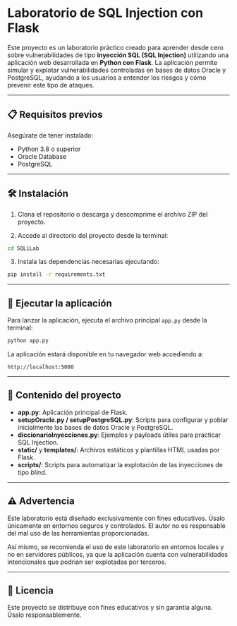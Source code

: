 # Laboratorio de SQL Injection con Flask

Este proyecto es un laboratorio práctico creado para aprender desde cero sobre vulnerabilidades de tipo **inyección SQL (SQL Injection)** utilizando una aplicación web desarrollada en **Python con Flask**. La aplicación permite simular y explotar vulnerabilidades controladas en bases de datos Oracle y PostgreSQL, ayudando a los usuarios a entender los riesgos y cómo prevenir este tipo de ataques.

---

## 📋 Requisitos previos

Asegúrate de tener instalado:

- Python 3.8 o superior
- Oracle Database
- PostgreSQL

---

## 🛠️ Instalación

1. Clona el repositorio o descarga y descomprime el archivo ZIP del proyecto.

2. Accede al directorio del proyecto desde la terminal:
```bash
cd SQLiLab
```

3. Instala las dependencias necesarias ejecutando:
```bash
pip install -r requirements.txt
```

---

## 🚀 Ejecutar la aplicación

Para lanzar la aplicación, ejecuta el archivo principal `app.py` desde la terminal:

```bash
python app.py
```

La aplicación estará disponible en tu navegador web accediendo a:

```
http://localhost:5000
```

---

## 📖 Contenido del proyecto

- **app.py**: Aplicación principal de Flask.
- **setupOracle.py / setupPostgreSQL.py**: Scripts para configurar y poblar inicialmente las bases de datos Oracle y PostgreSQL.
- **diccionarioInyecciones.py**: Ejemplos y payloads útiles para practicar SQL Injection.
- **static/** y **templates/**: Archivos estáticos y plantillas HTML usadas por Flask.
- **scripts/**: Scripts para automatizar la explotación de las inyecciones de tipo *blind*.

---

## ⚠️ Advertencia

Este laboratorio está diseñado exclusivamente con fines educativos. Úsalo únicamente en entornos seguros y controlados. El autor no es responsable del mal uso de las herramientas proporcionadas.

Así mismo, se recomienda el uso de este laboratorio en entornos locales y no en servidores públicos, ya que la aplicación cuenta con vulnerabilidades intencionales que podrían ser explotadas por terceros.

---

## 📌 Licencia

Este proyecto se distribuye con fines educativos y sin garantía alguna. Úsalo responsablemente.